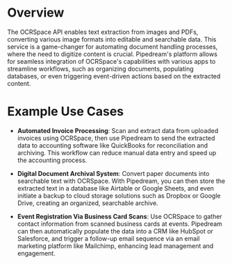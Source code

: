 # Overview

The OCRSpace API enables text extraction from images and PDFs, converting various image formats into editable and searchable data. This service is a game-changer for automating document handling processes, where the need to digitize content is crucial. Pipedream's platform allows for seamless integration of OCRSpace's capabilities with various apps to streamline workflows, such as organizing documents, populating databases, or even triggering event-driven actions based on the extracted content.

# Example Use Cases

- **Automated Invoice Processing**: Scan and extract data from uploaded invoices using OCRSpace, then use Pipedream to send the extracted data to accounting software like QuickBooks for reconciliation and archiving. This workflow can reduce manual data entry and speed up the accounting process.

- **Digital Document Archival System**: Convert paper documents into searchable text with OCRSpace. With Pipedream, you can then store the extracted text in a database like Airtable or Google Sheets, and even initiate a backup to cloud storage solutions such as Dropbox or Google Drive, creating an organized, searchable archive.

- **Event Registration Via Business Card Scans**: Use OCRSpace to gather contact information from scanned business cards at events. Pipedream can then automatically populate the data into a CRM like HubSpot or Salesforce, and trigger a follow-up email sequence via an email marketing platform like Mailchimp, enhancing lead management and engagement.
